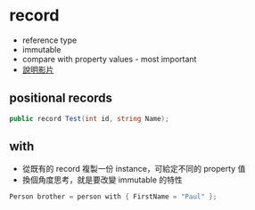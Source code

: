 # record

-   reference type
-   immutable
-   compare with property values - most important
-   [說明影片](https://channel9.msdn.com/Shows/On-NET/C-9-Language-Features)

## positional records

```csharp
public record Test(int id, string Name);
```

## with

- 從既有的 record 複製一份 instance，可給定不同的 property 值
- 換個角度思考，就是要改變 immutable 的特性

```csharp
Person brother = person with { FirstName = "Paul" };
```
